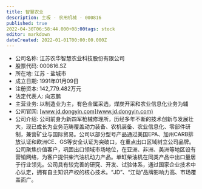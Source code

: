 ```yaml
---
title: 智慧农业
description: 主板 - 农用机械 - 000816
published: true
2022-04-30T06:58:44.000+08:00tags: stock
editor: markdown
dateCreated: 2022-01-01T00:00:00.000Z
---
```


- 公司名称: 江苏农华智慧农业科技股份有限公司
- 股票代码: 000816.SZ
- 所在地: 江苏 - 盐城市
- 成立日期: 1991年01月09日
- 注册资本: 142,779.482万元
- 法定代表人: 向志鹏
- 主营业务: 以制造业为主，有色金属采选，煤炭开采和农业信息化业务为辅
- 公司官网: [www.jd.dongyin.com](www.jd.dongyin.com)
- 公司介绍: 公司前身为新四军枪械修理所，历经多年不断的技术创新与发展壮大，现已成长为业务范畴覆盖动力装备、农机装备、农业信息化、零部件研制，兼营矿业与国际贸易。公司以部分型号产品通过美国EPA、加州CARB排放认证和欧洲CE、GS等安全认证为突破口，在重点出口区域树立公司品牌。公司聚焦价值客户，巩固出口领域市场地位，在亚洲、非洲、美洲等地区设有营销网络，为客户提供柴汽油机动力产品。单缸柴油机在同类产品中出口量居于行业领先。公司具有较完善的研究、开发、试验体系，通过国家企业技术中心认定，拥有自主知识产权的核心技术。“JD”、“江动”品牌影响力高、市场覆盖面广。


